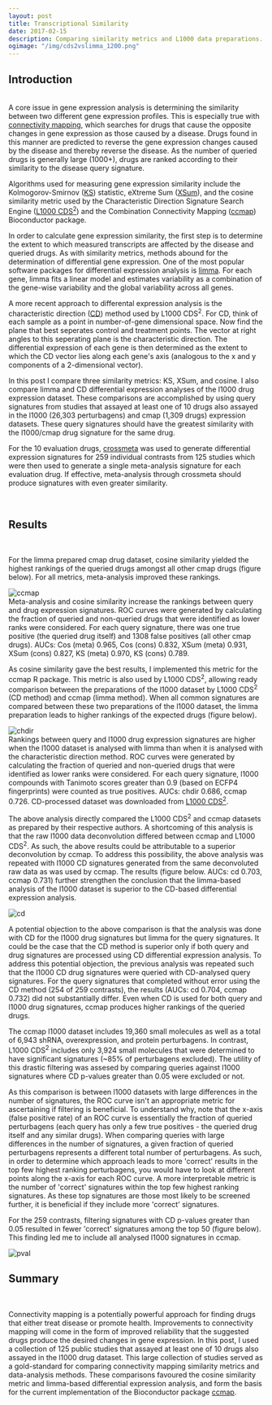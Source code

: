 ```yaml
---
layout: post
title: Transcriptional Similarity
date: 2017-02-15
description: Comparing similarity metrics and L1000 data preparations.
ogimage: "/img/cds2vslimma_1200.png"
---
```



Introduction
-------
<br>
A core issue in gene expression analysis is determining the similarity between two different gene expression profiles. This is especially true with <a href="http://www.ncbi.nlm.nih.gov/pubmed/17008526" target="blank">connectivity mapping</a>, which searches for drugs that cause the opposite changes in gene expression as those caused by a disease. Drugs found in this manner are predicted to reverse the gene expression changes caused by the disease and thereby reverse the disease. As the number of queried drugs is generally large (1000+), drugs are ranked according to their similarity to the disease query signature.
 
Algorithms used for measuring gene expression similarity include the Kolmogorov-Smirnov (<a href="https://www.ncbi.nlm.nih.gov/pubmed/17008526/" target="blank">KS</a>) statistic, eXtreme Sum (<a href="https://www.ncbi.nlm.nih.gov/pmc/articles/PMC4278345/" target="blank">XSum</a>), and the cosine similarity metric used by the Characteristic Direction Signature Search Engine (<a href="http://amp.pharm.mssm.edu/L1000CDS2/#/index" target="blank">L1000 CDS<sup>2</sup></a>) and the Combination Connectivity Mapping (<a href="http://bioconductor.org/packages/ccmap/" target="blank">ccmap</a>) Bioconductor package. 

In order to calculate gene expression similarity, the first step is to determine the extent to which measured transcripts are affected by the disease and queried drugs. As with similarity metrics, methods abound for the determination of differential gene expression. One of the most popular software packages for differential expression analysis is <a href="https://bioconductor.org/packages/release/bioc/html/limma.html" target="blank">limma</a>. For each gene, limma fits a linear model and estimates variability as a combination of the gene-wise variability and the global variability across all genes. 

A more recent approach to differental expression analysis is the characteristic direction (<a href="http://www.maayanlab.net/CD/" target="blank">CD</a>) method used by L1000 CDS<sup>2</sup>. For CD, think of each sample as a point in number-of-gene dimensional space. Now find the plane that best seperates control and treatment points. The vector at right angles to this seperating plane is the characteristic direction. The differential expression of each gene is then determined as the extent to which the CD vector lies along each gene's axis (analogous to the x and y components of a 2-dimensional vector).

In this post I compare three similarity metrics: KS, XSum, and cosine. I also compare limma and CD differential expression analyses of the l1000 drug expression dataset. These comparisons are accomplished by using query signatures from studies that assayed at least one of 10 drugs also assayed in the l1000 (26,303 perturbagens) and cmap (1,309 drugs) expression datasets. These query signatures should have the greatest similarity with the l1000/cmap drug signature for the same drug. 

For the 10 evaluation drugs, <a href="http://bioconductor.org/packages/crossmeta/" target="blank">crossmeta</a> was used to generate differential expression signatures for 259 individual contrasts from 125 studies which were then used to generate a single meta-analysis signature for each evaluation drug. If effective, meta-analysis through crossmeta should produce signatures with even greater similarity.

<br>

Results
-------
<br>

For the limma prepared cmap drug dataset, cosine similarity yielded the highest rankings of the queried drugs amongst all other cmap drugs (figure below). For all metrics, meta-analysis improved these rankings.

<img src="/img/ccmap_res_1400.png" class="ImageBorder ImageResponsive2" alt="ccmap">
<div class="caption"> Meta-analysis and cosine similarity increase the rankings between query and drug expression signatures. ROC curves were generated by calculating the fraction of queried and non-queried drugs that were identified as lower ranks were considered. For each query signature, there was one true positive (the queried drug itself) and 1308 false positives (all other cmap drugs). AUCs: Cos (meta) 0.965, Cos (cons) 0.832, XSum (meta) 0.931, XSum (cons) 0.827, KS (meta) 0.970, KS (cons) 0.789.
</div>

As cosine similarity gave the best results, I implemented this metric for the ccmap R package. This metric is also used by L1000 CDS<sup>2</sup>, allowing ready comparison between the preparations of the l1000 dataset by L1000 CDS<sup>2</sup> (CD method) and ccmap (limma method). When all common signatures are compared between these two preparations of the l1000 dataset, the limma preparation leads to higher rankings of the expected drugs (figure below).

<img src="/img/chdir_res_1400.png" class="ImageBorder ImageResponsive2" alt="chdir">
<div class="caption"> Rankings between query and l1000 drug expression signatures are higher when the l1000 dataset is analysed with limma than when it is analysed with the characteristic direction method. ROC curves were generated by calculating the fraction of queried and non-queried drugs that were identified as lower ranks were considered. For each query signature, l1000 compounds with Tanimoto scores greater than 0.9 (based on ECFP4 fingerprints) were counted as true positives. AUCs: chdir 0.686, ccmap 0.726. CD-processed dataset was downloaded from <a href="http://amp.pharm.mssm.edu/public/L1000CDS_download/" target="blank">L1000 CDS<sup>2</sup></a>.
</div>

The above analysis directly compared the L1000 CDS<sup>2</sup> and ccmap datasets as prepared by their respective authors.
A shortcoming of this analysis is that the raw l1000 data deconvolution differed between ccmap and L1000 CDS<sup>2</sup>. As such, the above results could be attributable to a superior deconvolution by ccmap. To address this possibility, the above analysis was repeated with l1000 CD signatures generated from the same deconvoluted raw data as was used by ccmap. The results (figure below. AUCs: cd 0.703, ccmap 0.731) further strengthen the conclusion that the limma-based analysis of the l1000 dataset is superior to the CD-based differential expression analysis.

<img src="/img/cd_res_1400.png" class="ImageBorder ImageResponsive2" alt="cd">

A potential objection to the above comparison is that the analysis was done with CD for the l1000 drug signatures but limma for the query signatures. It could be the case that the CD method is superior only if both query and drug signatures are processed using CD differential expression analysis. To address this potential objection, the previous analysis was repeated such that the l1000 CD drug signatures were queried with CD-analysed query signatures. For the query signatures that completed without error using the CD method (254 of 259 contrasts), the results (AUCs: cd 0.704, ccmap 0.732) did not substantially differ. Even when CD is used for both query and l1000 drug signatures, ccmap produces higher rankings of the queried drugs.

The ccmap l1000 dataset includes 19,360 small molecules as well as a total of 6,943 shRNA, overexpression, and protein perturbagens. In contrast, L1000 CDS<sup>2</sup> includes only 3,924 small molecules that were determined to have significant signatures (~85% of perturbagens excluded). The utility of this drastic filtering was assesed by comparing queries against l1000 signatures where CD p-values greater than 0.05 were excluded or not.

As this comparison is between l1000 datasets with large differences in the number of signatures, the ROC curve isn't an appropriate metric for ascertaining if filtering is beneficial. To understand why, note that the x-axis (false positive rate) of an ROC curve is essentially the fraction of queried perturbagens (each query has only a few true positives - the queried drug itself and any similar drugs). When comparing queries with large differences in the number of signatures, a given fraction of queried perturbagens represents a different total number of perturbagens. As such, in order to determine which approach leads to more 'correct' results in the top few highest ranking perturbagens, you would have to look at different points along the x-axis for each ROC curve. A more interpretable metric is the number of 'correct' signatures within the top few highest ranking signatures. As these top signatures are those most likely to be screened further, it is beneficial if they include more 'correct' signatures. 

For the 259 contrasts, filtering signatures with CD p-values greater than 0.05 resulted in fewer 'correct' signatures among the top 50 (figure below). This finding led me to include all analysed l1000 signatures in ccmap.

<img src="/img/pval_res_1400.png" class="ImageBorder ImageResponsive2" alt="pval">
<div class="caption"> 
</div>




Summary
-------
<br>

Connectivity mapping is a potentially powerful approach for finding drugs that either treat disease or promote health. Improvements to connectivity mapping will come in the form of improved reliability that the suggested drugs produce the desired changes in gene expression. In this post, I used a collection of 125 public studies that assayed at least one of 10 drugs also assayed in the l1000 drug dataset. This large collection of studies served as a gold-standard for comparing connectivity mapping similarity metrics and data-analysis methods. These comparisons favoured the cosine similarity metric and limma-based differential expression analysis, and form the basis for the current implementation of the Bioconductor package <a href="http://bioconductor.org/packages/ccmap/" target="blank">ccmap</a>.
